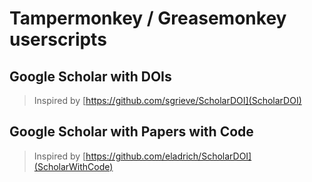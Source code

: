 # Tampermonkey / Greasemonkey userscripts

## Google Scholar with DOIs

> Inspired by [https://github.com/sgrieve/ScholarDOI](ScholarDOI)

## Google Scholar with Papers with Code

> Inspired by [https://github.com/eladrich/ScholarDOI](ScholarWithCode)
